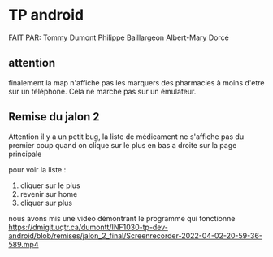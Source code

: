 # TP android
FAIT PAR:
Tommy Dumont
Philippe Baillargeon
Albert-Mary Dorcé

## attention
finalement la map n'affiche pas les marquers des pharmacies à moins d'etre sur un téléphone. Cela ne marche pas sur un émulateur.

## Remise du jalon 2

Attention il y a un petit bug, la liste de médicament ne s'affiche pas du premier coup quand on clique
sur le plus en bas a droite sur la page principale

pour voir la liste :

1. cliquer sur le plus
2. revenir sur home
3. cliquer sur plus

nous avons mis une video démontrant le programme qui fonctionne
https://dmigit.uqtr.ca/dumontt/INF1030-tp-dev-android/blob/remises/jalon_2_final/Screenrecorder-2022-04-02-20-59-36-589.mp4
